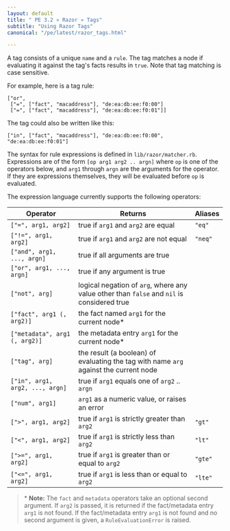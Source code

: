 ```yaml
---
layout: default
title: " PE 3.2 » Razor » Tags"
subtitle: "Using Razor Tags"
canonical: "/pe/latest/razor_tags.html"

---
```


A tag consists of a unique `name` and a `rule`. The tag matches a node if evaluating it against the tag's facts results in `true`. Note that tag matching is case sensitive.

For example, here is a tag rule:

    ["or",
     ["=", ["fact", "macaddress"], "de:ea:db:ee:f0:00"]
     ["=", ["fact", "macaddress"], "de:ea:db:ee:f0:01"]]

The tag could also be written like this:

    ["in", ["fact", "macaddress"], "de:ea:db:ee:f0:00", "de:ea:db:ee:f0:01"]

The syntax for rule expressions is defined in `lib/razor/matcher.rb`. Expressions are of the form `[op arg1 arg2 .. argn]` where `op` is one of the operators below, and `arg1` through `argn` are the arguments for the operator. If they are expressions themselves, they will be evaluated before `op` is evaluated.

The expression language currently supports the following operators:


Operator                       |Returns                                          |Aliases
-------------------------------|-------------------------------------------------|-------
`["=", arg1, arg2]`            |true if `arg1` and `arg2` are equal |`"eq"`
`["!=", arg1, arg2]`            |true if `arg1` and `arg2` are not equal |`"neq"`
`["and", arg1, ..., argn]`     |true if all arguments are true|
`["or", arg1, ..., argn]`      |true if any argument is true|
`["not", arg]`                 |logical negation of `arg`, where any value other than `false` and `nil` is considered true|
`["fact", arg1 (, arg2)]`      |the fact named `arg1` for the current node* |
`["metadata", arg1 (, arg2)]`  |the metadata entry `arg1` for the current node* |
`["tag", arg]`                 |the result (a boolean) of evaluating the tag with name `arg` against the current node|
`["in", arg1, arg2, ..., argn]`|true if `arg1` equals one of `arg2` .. `argn`  |
`["num", arg1]`                |`arg1` as a numeric value, or raises an error  |
`[">", arg1, arg2]`            |true if `arg1` is strictly greater than `arg2` |`"gt"`
`["<", arg1, arg2]`            |true if `arg1` is strictly less than `arg2`    |`"lt"`
`[">=", arg1, arg2]`           |true if `arg1` is greater than or equal to `arg2`|`"gte"`
`["<=", arg1, arg2]`           |true if `arg1` is less than or equal to `arg2`   |`"lte"`



>\* **Note:**  The `fact` and `metadata` operators take an optional second argument. If `arg2` is passed, it is returned if the fact/metadata entry  `arg1` is not found. If the fact/metadata entry `arg1` is not found and no second argument is given, a `RuleEvaluationError` is raised.
